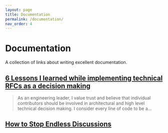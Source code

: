 ```yaml
---
layout: page
title: Documentation
permalink: /documentation/
nav_order: 4
---
```


# Documentation

A collection of links about writing excellent documentation.

## [6 Lessons I learned while implementing technical RFCs as a decision making ](https://buriti.ca/6-lessons-i-learned-while-implementing-technical-rfcs-as-a-management-tool-34687dbf46cb)

> As an engineering leader, I value trust and believe that individual contributors should be involved in architectural and high level technical decision making. I consider every line of code to be a…

## [How to Stop Endless Discussions](https://candost.blog/how-to-stop-endless-discussions/)
